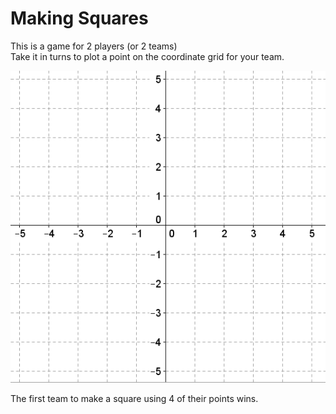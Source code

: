 # Making Squares

This is a game for 2 players (or 2 teams)  
Take it in turns to plot a point on the coordinate grid for your team.  


![](../../images/making-squares.png)


The first team to make a square using 4 of their points wins.

